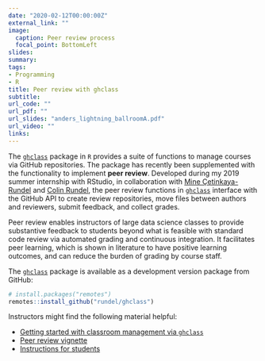 ```yaml
---
date: "2020-02-12T00:00:00Z"
external_link: ""
image:
  caption: Peer review process
  focal_point: BottomLeft
slides: 
summary: 
tags:
- Programming
- R
title: Peer review with ghclass
subtitle: 
url_code: ""
url_pdf: ""
url_slides: "anders_lightning_ballroomA.pdf"
url_video: ""
links:
---
```


The [`ghclass`](https://rundel.github.io/ghclass/index.html) package in `R` provides a suite of functions to manage courses via GitHub repositories. The package has recently been supplemented with the functionality to implement **peer review**. Developed during my 2019 summer internship with RStudio, in collaboration with [Mine Çetinkaya-Rundel](http://mine-cr.com) and [Colin Rundel](http://www2.stat.duke.edu/~cr173/), the peer review functions in [`ghclass`](https://rundel.github.io/ghclass/index.html) interface with the GitHub API to create review repositories, move files between authors and reviewers, submit feedback, and collect grades. 

Peer review enables instructors of large data science classes to provide substantive feedback to students beyond what is feasible with standard code review via automated grading and continuous integration. It facilitates peer learning, which is shown in literature to have positive learning outcomes, and can reduce the burden of grading by course staff. 

The [`ghclass`](https://rundel.github.io/ghclass/index.html) package is available as a development version package from GitHub:
```r 
# install.packages("remotes")
remotes::install_github("rundel/ghclass")
```

Instructors might find the following material helpful:

- [Getting started with classroom management via `ghclass`](https://rundel.github.io/ghclass/articles/ghclass.html)
- [Peer review vignette](https://rundel.github.io/ghclass/articles/peer.html)
- [Instructions for students](https://rundel.github.io/ghclass/articles/instructions_students.html)
